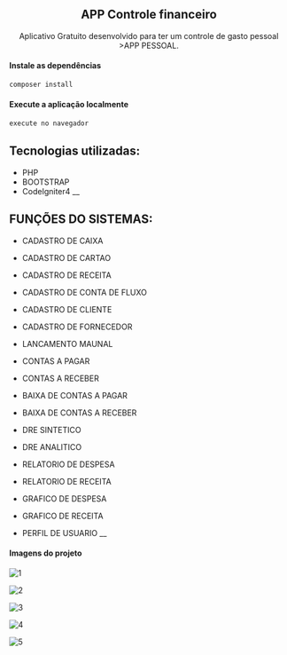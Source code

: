 
  <h2 align="center">APP Controle financeiro</h2>


 <p align="center">
    Aplicativo Gratuito desenvolvido para ter um controle de gasto pessoal >APP PESSOAL</a>.<br>   
  </p>
   
  
  #### Instale as dependências

```sh
composer install
```

#### Execute a aplicação localmente

```sh
execute no navegador
```

## Tecnologias utilizadas:
- PHP
- BOOTSTRAP
- CodeIgniter4
\_\_

## FUNÇÕES DO SISTEMAS:
- CADASTRO DE CAIXA
- CADASTRO DE CARTAO
- CADASTRO DE RECEITA
- CADASTRO DE CONTA DE FLUXO
- CADASTRO DE CLIENTE
- CADASTRO DE FORNECEDOR

- LANCAMENTO MAUNAL
- CONTAS A PAGAR
- CONTAS A RECEBER
- BAIXA DE CONTAS A PAGAR
- BAIXA DE CONTAS A RECEBER

- DRE SINTETICO
- DRE ANALITICO

- RELATORIO DE DESPESA
- RELATORIO DE RECEITA

- GRAFICO DE DESPESA
- GRAFICO DE RECEITA

- PERFIL DE USUARIO
\_\_

#### Imagens do projeto

![1](https://github.com/fabiojr933/erp-financeiro/assets/41793614/bc7030e4-e350-4f02-97f2-47e28693e33b)

![2](https://github.com/fabiojr933/erp-financeiro/assets/41793614/163404b5-e170-4efa-a461-d18b2848ddba)

![3](https://github.com/fabiojr933/erp-financeiro/assets/41793614/774ff529-9a46-4137-9145-1dba8d4e9569)

![4](https://github.com/fabiojr933/erp-financeiro/assets/41793614/2ff796b5-b236-42df-9cde-1fbf3a74d770)

![5](https://github.com/fabiojr933/erp-financeiro/assets/41793614/596e860d-bb7a-447f-b3bc-5d5808cf54fd)




